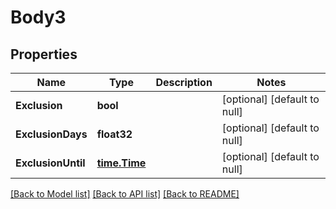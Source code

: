 # Body3

## Properties
Name | Type | Description | Notes
------------ | ------------- | ------------- | -------------
**Exclusion** | **bool** |  | [optional] [default to null]
**ExclusionDays** | **float32** |  | [optional] [default to null]
**ExclusionUntil** | [**time.Time**](time.Time.md) |  | [optional] [default to null]

[[Back to Model list]](../README.md#documentation-for-models) [[Back to API list]](../README.md#documentation-for-api-endpoints) [[Back to README]](../README.md)


